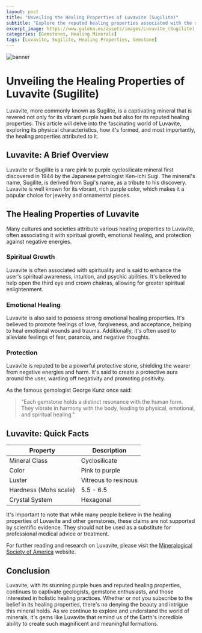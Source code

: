 ```yaml
---
layout: post
title: "Unveiling the Healing Properties of Luvavite (Sugilite)"
subtitle: "Explore the reputed healing properties associated with the stunning mineral Luvavite, also known as Sugilite."
excerpt_image: https://www.galena.es/assets/images/Luvavite_(Sugilite)_Healing_Properties.png
categories: [Gemstones, Healing Minerals]
tags: [Luvavite, Sugilite, Healing Properties, Gemstone]
---
```


![banner](https://www.galena.es/assets/images/Luvavite_(Sugilite)_Healing_Properties.png "A stunning piece of Luvavite (Sugilite) showcasing its vibrant purple hues, surrounded by text highlighting its reputed healing properties, appealing to geology enthusiasts and gemstone lovers.")

# Unveiling the Healing Properties of Luvavite (Sugilite)

Luvavite, more commonly known as Sugilite, is a captivating mineral that is revered not only for its vibrant purple hues but also for its reputed healing properties. This article will delve into the fascinating world of Luvavite, exploring its physical characteristics, how it's formed, and most importantly, the healing properties attributed to it.

## Luvavite: A Brief Overview

Luvavite or Sugilite is a rare pink to purple cyclosilicate mineral first discovered in 1944 by the Japanese petrologist Ken-ichi Sugi. The mineral's name, Sugilite, is derived from Sugi's name, as a tribute to his discovery. Luvavite is well known for its vibrant, rich purple color, which makes it a popular choice for jewelry and ornamental pieces.

## The Healing Properties of Luvavite

Many cultures and societies attribute various healing properties to Luvavite, often associating it with spiritual growth, emotional healing, and protection against negative energies.

### Spiritual Growth

Luvavite is often associated with spirituality and is said to enhance the user's spiritual awareness, intuition, and psychic abilities. It's believed to help open the third eye and crown chakras, allowing for greater spiritual enlightenment.

### Emotional Healing

Luvavite is also said to possess strong emotional healing properties. It's believed to promote feelings of love, forgiveness, and acceptance, helping to heal emotional wounds and trauma. Additionally, it's often used to alleviate feelings of fear, paranoia, and negative thoughts.

### Protection

Luvavite is reputed to be a powerful protective stone, shielding the wearer from negative energies and harm. It's said to create a protective aura around the user, warding off negativity and promoting positivity.

As the famous gemologist George Kunz once said:

> "Each gemstone holds a distinct resonance with the human form. They vibrate in harmony with the body, leading to physical, emotional, and spiritual healing."

## Luvavite: Quick Facts

| Property | Description |
| --- | --- |
| Mineral Class | Cyclosilicate |
| Color | Pink to purple |
| Luster | Vitreous to resinous |
| Hardness (Mohs scale) | 5.5 - 6.5 |
| Crystal System | Hexagonal |

It's important to note that while many people believe in the healing properties of Luvavite and other gemstones, these claims are not supported by scientific evidence. They should not be used as a substitute for professional medical advice or treatment.

For further reading and research on Luvavite, please visit the [Mineralogical Society of America](http://www.minsocam.org/) website.

## Conclusion

Luvavite, with its stunning purple hues and reputed healing properties, continues to captivate geologists, gemstone enthusiasts, and those interested in holistic healing practices. Whether or not you subscribe to the belief in its healing properties, there's no denying the beauty and intrigue this mineral holds. As we continue to explore and understand the world of minerals, it's gems like Luvavite that remind us of the Earth's incredible ability to create such magnificent and meaningful formations.